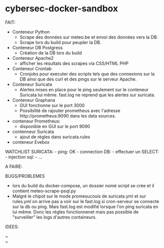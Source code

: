 # cybersec-docker-sandbox

FAIT:

- Conteneur Python
    - Scrape des données sur meteo.be et envoi des données vers la DB.
    - Scrape lors du build pour peupler la DB. 
- Conteneur DB Postgress
     - Création de la DB lors du build
- Conteneur Apache2
     - afficher les résultats des scrapes via CSS/HTML PHP
- Conteneur Crontab
     - Cronjobs pour executer des scripts tels que des connexions sur la DB ainsi que des curl et des pings sur le serveur Apache.
- Conteneur Suricata
     - Alertes mises en place pour le ping seulement sur le conteneur Suricata lui même. fast.log ne reprend que les alertes sur suricata. 
- Conteneur Graphana
     - GUI fonctionne sur le port 3000
     - Possibilité de rajouter prometheus avec l'adresse http://prometheus:9090 dans les data sources.
- conteneur Prometheus:
     - disponible en GUI sur le port 9090
- contenneur Suricata
     - ajout de règles dans suricata.rules 
- conteneur Evebox

 WATCHLIST SURICATA: 
    - ping: OK
    - connection DB: 
    - effectuer un SELECT: 
    - injection sql: 
    - ... 


A FAIRE:



BUGS/PROBLEMES

- lors du build du docker-compose, un dossier nomé script se crée et il contient meteo-scrape-psql.py
- Malgré le chipot sur le mode promesucouis de suricata.yml et sur rules.yml on arrive pas a voir sur le fast.log si cron-serveur se connecte sur la db ou ping. Mais fast.log est modifié lorsque l'on ping suricata en lui même. Donc les régles fonctionnenet mais pas possible de "surveiller" les logs d'autres containeurs.

IDEES: 



~                                                                                                                                                                          
~                                

